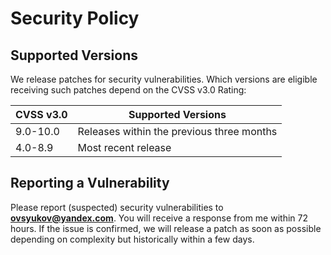 # Security Policy

## Supported Versions

We release patches for security vulnerabilities. Which versions are eligible
receiving such patches depend on the CVSS v3.0 Rating:

| CVSS v3.0 | Supported Versions                        |
| --------- | ----------------------------------------- |
| 9.0-10.0  | Releases within the previous three months |
| 4.0-8.9   | Most recent release                       |

## Reporting a Vulnerability

Please report (suspected) security vulnerabilities to
**[ovsyukov@yandex.com](mailto:ovsyukov@yandex.com)**. You will receive a response from
me within 72 hours. If the issue is confirmed, we will release a patch as soon
as possible depending on complexity but historically within a few days.
